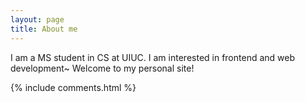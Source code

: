 ```yaml
---
layout: page
title: About me 
---
```


I am a MS student in CS at UIUC.
I am interested in frontend and web development~
Welcome to my personal site!

{% include comments.html %}


